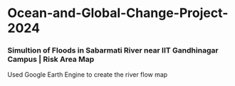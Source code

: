 # Ocean-and-Global-Change-Project-2024
### Simultion of Floods in Sabarmati River near IIT Gandhinagar Campus | Risk Area Map

Used Google Earth Engine to create the river flow map
